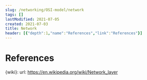 ```yaml
---
slug: /networking/OSI-model/network
tags: []
lastModified: 2021-07-05
created: 2021-07-03
title: Network
header: [{"depth":1,"name":"References","link":"References"}]
---
```


# References

{wiki}:
    url: https://en.wikipedia.org/wiki/Network_layer